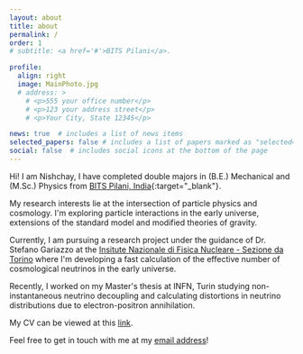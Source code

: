 ```yaml
---
layout: about
title: about
permalink: /
order: 1
# subtitle: <a href='#'>BITS Pilani</a>.

profile:
  align: right
  image: MainPhoto.jpg
  # address: >
    # <p>555 your office number</p>
    # <p>123 your address street</p>
    # <p>Your City, State 12345</p>

news: true  # includes a list of news items
selected_papers: false # includes a list of papers marked as "selected={true}"
social: false  # includes social icons at the bottom of the page
---
```


Hi! I am Nishchay, I have completed double majors in (B.E.) Mechanical and (M.Sc.) Physics from [BITS Pilani, India](https://www.bits-pilani.ac.in/){:target="\_blank"}.

My research interests lie at the intersection of particle physics and cosmology. I'm exploring particle interactions in the early universe, extensions of the standard model and modified theories of gravity.

<!-- Thesis at Allen -->
Currently, I am pursuing a research project under the guidance of Dr. Stefano Gariazzo at the [Insitute Nazionale di Fisica Nucleare - Sezione da Torino](https://www.to.infn.it/) where I'm developing a fast calculation of the effective number of cosmological neutrinos in the early universe. 

<!-- Thesis at EPFL -->
Recently, I worked on my Master's thesis at INFN, Turin studying non-instantaneous neutrino decoupling and calculating distortions in neutrino distributions due to electron-positron annihilation.

<!-- NMA TAs -->

<!-- I most recently parcipated at the [Neuromatch Academy](https://www.neuromatchacademy.org/), a summer school on computational neuroscience. I worked on various computational tools and their applications for real-world neuroscience problems. 
I also worked on the [Human Connectome Project (HCP)](https://www.humanconnectome.org/study/hcp-young-adult/data-releases) dataset to analyze neural patterns in face and shape recognition in the human brain.

I previously worked at the [RWTH Aachen University](https://www.rwth-aachen.de/go/id/a/?lidx=1) as a research intern analyzing protein engineering techniques using machine learning tools. Specifically, I explored directed evolution, a method of selection based on natural evolution to filter specific biophysical properties of the proteins. -->

My CV can be viewed at this [link](https://drive.google.com/file/d/12S2KkGX-RSSQbuQcwDAh_kUWVuqYXHpr/view?usp=sharing).

Feel free to get in touch with me at my [email address](mailto:nishchay.vora@gmail.com)!
